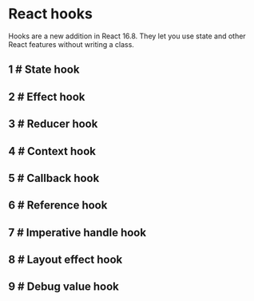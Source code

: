 # React hooks
Hooks are a new addition in React 16.8. They let you use state and other React features without writing a class.

## 1 # State hook

## 2 # Effect hook

## 3 # Reducer hook

## 4 # Context hook

## 5 # Callback hook

## 6 # Reference hook

## 7 # Imperative handle hook

## 8 # Layout effect hook

## 9 # Debug value hook

